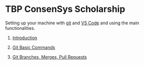 # TBP ConsenSys Scholarship

Setting up your machine with [git](https://github.com/git-guides/install-git) and [VS Code](https://code.visualstudio.com/docs/setup/setup-overview) and using the main functionalities.

1. [Introduction](./tutorials/0-setting-up-project.md)

2. [Git Basic Commands](./tutorials/1-git-hub-basics.md)

3. [Git Branches, Merges, Pull Requests](./tutorials/1-git-hub-branches.md)
